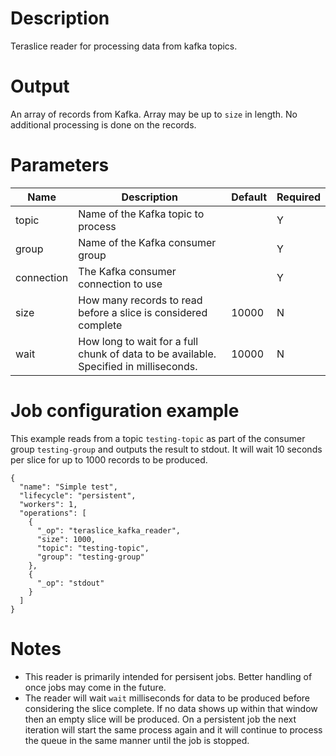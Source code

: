 # Description

Teraslice reader for processing data from kafka topics.

# Output

An array of records from Kafka. Array may be up to `size` in length. No additional processing is done on the records.

# Parameters

| Name | Description | Default | Required |
| ---- | ----------- | ------- | -------- |
| topic | Name of the Kafka topic to process |  | Y |
| group | Name of the Kafka consumer group | | Y |
| connection | The Kafka consumer connection to use | | Y |
| size | How many records to read before a slice is considered complete | 10000 | N |
| wait | How long to wait for a full chunk of data to be available. Specified in milliseconds. | 10000 | N |


# Job configuration example

This example reads from a topic `testing-topic` as part of the consumer group `testing-group` and outputs the result to stdout. It will wait 10 seconds per slice for up to 1000 records to be produced.

```
{
  "name": "Simple test",
  "lifecycle": "persistent",
  "workers": 1,
  "operations": [
    {
      "_op": "teraslice_kafka_reader",
      "size": 1000,
      "topic": "testing-topic",
      "group": "testing-group"
    },
    {
      "_op": "stdout"
    }
  ]
}
```

# Notes

 * This reader is primarily intended for persisent jobs. Better handling of once jobs may come in the future.
 * The reader will wait `wait` milliseconds for data to be produced before considering the slice complete. If no data shows up within that window then an empty slice will be produced. On a persistent job the next iteration will start the same process again and it will continue to process the queue in the same manner until the job is stopped.

